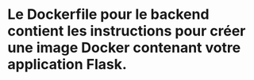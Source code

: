 # Le Dockerfile pour le backend contient les instructions pour créer une image Docker contenant votre application Flask.